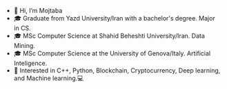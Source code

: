 - 👋 Hi, I’m Mojtaba
- 🎓 Graduate from Yazd University/Iran with a bachelor's degree. Major in CS.
- 🎓 MSc Computer Science at Shahid Beheshti University/Iran. Data Mining.
- 🎓 MSc Computer Science at the University of Genova/Italy. Artificial Inteligence.
- 👀 Interested in C++, Python, Blockchain, Cryptocurrency, Deep learning, and Machine learning.💻


<!---
mojtaba96/mojtaba96 is a ✨ special ✨ repository because its `README.md` (this file) appears on your GitHub profile.
You can click the Preview link to take a look at your changes.
--->
